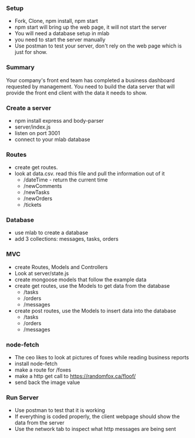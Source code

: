 ### Setup
* Fork, Clone, npm install, npm start
* npm start will bring up the web page, it will not start the server
* You will need a database setup in mlab
* you need to start the server manually
* Use postman to test your server, don't rely on the web page which is just for show.


### Summary
Your company's front end team has completed a business dashboard requested by management. You need to build the data server that will provide the front end client with the data it needs to show.

### Create a server
* npm install express and body-parser
* server/index.js
* listen on port 3001
* connect to your mlab database

### Routes
* create get routes.
* look at data.csv. read this file and pull the information out of it
  * /dateTime - return the current time
  * /newComments
  * /newTasks
  * /newOrders
  * /tickets

### Database
* use mlab to create a database
* add 3 collections: messages, tasks, orders


### MVC
* create Routes, Models and Controllers
* Look at server/state.js
* create mongoose models that follow the example data
* create get routes, use the Models to get data from the database
  * /tasks
  * /orders
  * /messages
* create post routes, use the Models to insert data into the database
  * /tasks 
  * /orders
  * /messages 


### node-fetch
* The ceo likes to look at pictures of foxes while reading business reports
* install node-fetch
* make a route for /foxes
* make a http get call to https://randomfox.ca/floof/
* send back the image value


### Run Server
* Use postman to test that it is working
* If everything is coded properly, the client webpage should show the data from the server
* Use the network tab to inspect what http messages are being sent





